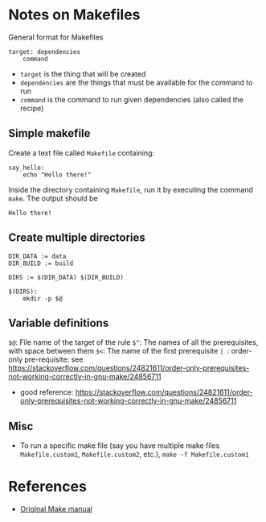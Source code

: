 # Notes on Makefiles

General format for Makefiles

```
target: dependencies
    command
```

* `target` is the thing that will be created
* `dependencies` are the things that must be available for the command to run
* `command` is the command to run given dependencies (also called the recipe)


## Simple makefile

Create a text file called `Makefile` containing:

```
say_hello:
    echo "Hello there!"
```

Inside the directory containing `Makefile`, run it by executing the command `make`. The output should be

```
Hello there!
```

## Create multiple directories
```
DIR_DATA := data
DIR_BUILD := build

DIRS := $(DIR_DATA) $(DIR_BUILD)

$(DIRS):
    mkdir -p $@
```

## Variable definitions
`$@`: File name of the target of the rule
`$^`: The names of all the prerequisites, with space between them
`$<`: The name of the first prerequisite
`| `: order-only pre-requisite: see https://stackoverflow.com/questions/24821611/order-only-prerequisites-not-working-correctly-in-gnu-make/24856711

* good reference: https://stackoverflow.com/questions/24821611/order-only-prerequisites-not-working-correctly-in-gnu-make/24856711


## Misc
* To run a specific make file (say you have multiple make files `Makefile.custom1`, `Makefile.custom2`, etc.), `make -f Makefile.custom1`

# References
* [Original Make manual](https://www.gnu.org/software/make/manual/make.html)
